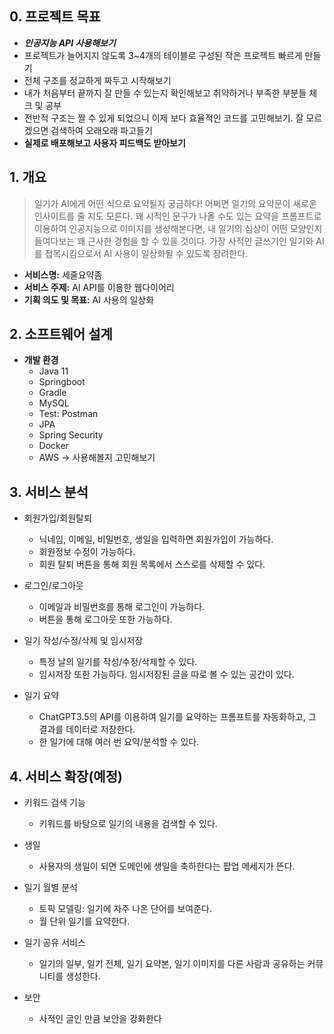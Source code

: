 ## 0. 프로젝트 목표

- ***인공지능 API 사용해보기***
- 프로젝트가 늘어지지 않도록 3~4개의 테이블로 구성된 작은 프로젝트 빠르게 만들기
- 전체 구조를 정교하게 짜두고 시작해보기
- 내가 처음부터 끝까지 잘 만들 수 있는지 확인해보고 취약하거나 부족한 부분들 체크 및 공부
- 전반적 구조는 짤 수 있게 되었으니 이제 보다 효율적인 코드를 고민해보기. 잘 모르겠으면 검색하여 오래오래 파고들기
- **실제로 배포해보고 사용자 피드백도 받아보기**

## 1. 개요

> 일기가 AI에게 어떤 식으로 요약될지 궁금하다! 어쩌면 일기의 요약문이 새로운 인사이트를 줄 지도 모른다. 꽤 시적인 문구가 나올 수도 있는 요약을 프롬프트로 이용하여 인공지능으로 이미지를 생성해본다면, 내 일기의 심상이 어떤 모양인지 들여다보는 꽤 근사한 경험을 할 수 있을 것이다. 가장 사적인 글쓰기인 일기와 AI를 접목시킴으로서 AI 사용이 일상화될 수 있도록 장려한다.
> 
- **서비스명:** 세줄요약좀
- **서비스 주제:** AI API를 이용한 웹다이어리
- **기획 의도 및 목표:** AI 사용의 일상화

## 2. 소프트웨어 설계

- **개발 환경**
    - Java 11
    - Springboot
    - Gradle
    - MySQL
    - Test: Postman
    - JPA
    - Spring Security
    - Docker
    - AWS → 사용해볼지 고민해보기
    

## 3. 서비스 분석

- 회원가입/회원탈퇴
    - 닉네임, 이메일, 비밀번호, 생일을 입력하면 회원가입이 가능하다.
    - 회원정보 수정이 가능하다.
    - 회원 탈퇴 버튼을 통해 회원 목록에서 스스로를 삭제할 수 있다.
    
- 로그인/로그아웃
    - 이메일과 비밀번호를 통해 로그인이 가능하다.
    - 버튼을 통해 로그아웃 또한 가능하다.
    
- 일기 작성/수정/삭제 및 임시저장
    - 특정 날의 일기를 작성/수정/삭제할 수 있다.
    - 임시저장 또한 가능하다. 임시저장된 글을 따로 볼 수 있는 공간이 있다.
    
- 일기 요약
    - ChatGPT3.5의 API를 이용하여 일기를 요약하는 프롬프트를 자동화하고, 그 결과를 데이터로 저장한다.
    - 한 일기에 대해 여러 번 요약/분석할 수 있다.
    

## 4. 서비스 확장(예정)

- 키워드 검색 기능
    - 키워드를 바탕으로 일기의 내용을 검색할 수 있다.
    
- 생일
    - 사용자의 생일이 되면 도메인에 생일을 축하한다는 팝업 메세지가 뜬다.
    
- 일기 월별 분석
    - 토픽 모델링: 일기에 자주 나온 단어를 보여준다.
    - 월 단위 일기를 요약한다.
    
- 일기 공유 서비스
    - 일기의 일부, 일기 전체, 일기 요약본, 일기 이미지를 다른 사람과 공유하는 커뮤니티를 생성한다.
    
- 보안
    - 사적인 글인 만큼 보안을 강화한다
